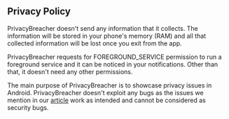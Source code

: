 ## Privacy Policy

PrivacyBreacher doesn't send any information that it collects. The information will be stored in your phone's memory (RAM) and all that collected information will be lost once you exit from the app.

PrivacyBreacher requests for FOREGROUND_SERVICE permission to run a foreground service and it can be noticed in your notifications. Other than that, it doesn't need any other permissions.

The main purpose of PrivacyBreacher is to showcase privacy issues in Android. PrivacyBreacher doesn't exploit any bugs as the issues we mention in our [article](https://github.com/databurn-in/Android-Privacy-Issues) work as intended and cannot be considered as security bugs.


